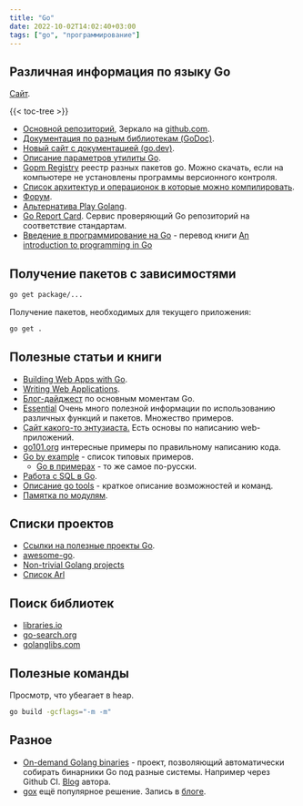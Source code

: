 ```yaml
---
title: "Go"
date: 2022-10-02T14:02:40+03:00
tags: ["go", "программирование"]
---
```


## Различная информация по языку Go

[Сайт](https://go.dev).

{{< toc-tree >}}

* [Основной репозиторий](https://go.googlesource.com/go), Зеркало на [github.com](https://github.com/golang/go).
* [Документация по разным библиотекам (GoDoc)](https://godoc.org/).
* [Новый сайт с документацией (go.dev)](https://go.dev/).
* [Описание параметров утилиты Go](https://golang.org/cmd/go).
* [Gopm Registry](https://gopm.io/) реестр разных пакетов go. Можно скачать, если на компьютере не установлены программы версионного контроля.
* [Список архитектур и операционок в которые можно компилировать](https://golang.org/doc/install/source#environment).
* [Форум](https://forum.golangbridge.org).
* [Альтернатива Play Golang](https://goplay.space).
* [Go Report Card](https://goreportcard.com). Сервис проверяющий Go репозиторий на соответствие стандартам.
* [Введение в программирование на Go](http://golang-book.ru) - перевод книги [An introduction to programming in Go](http://www.golang-book.com)

## Получение пакетов с зависимостями

```bash
go get package/...
```

Получение пакетов, необходимых для текущего приложения:

```bash
go get .
```

## Полезные статьи и книги

* [Building Web Apps with Go](https://codegangsta.gitbooks.io/building-web-apps-with-go/content/#required-packages).
* [Writing Web Applications](https://golang.org/doc/articles/wiki/).
* [Блог-дайджест](http://yourbasic.org/golang/#language-basics) по основным моментам Go.
* [Essential](https://www.programming-books.io/essential/go) Очень много полезной информации по использованию различных функций и пакетов. Множество примеров.
* [Сайт какого-то энтузиаста.](https://metanit.com/go/) Есть основы по написанию web-приложений.
* [go101.org](https://go101.org/article/unofficial-faq.html) интересные примеры по правильному написанию кода.
* [Go by example](https://gobyexample.com/) - список типовых примеров.
  * [Go в примерах](https://gobyexample.ru/) - то же самое по-русски.
* [Работа с SQL в Go](http://go-database-sql.org/index.html).
* [Описание go tools](https://www.alexedwards.net/blog/an-overview-of-go-tooling) - краткое описание возможностей и команд.
* [Памятка по модулям](https://encore.dev/guide/go.mod).

## Списки проектов

* [Ссылки на полезные проекты Go](https://github.com/golang/go/wiki/Projects).
* [awesome-go](https://awesome-go.com).
* [Non-trivial Golang projects](https://github.com/gophersgang/go-non-trivial-apps)
* [Список Arl](https://github.com/kaxap/arl/blob/master/README-Go.md)

## Поиск библиотек

* [libraries.io](https://libraries.io/go)
* [go-search.org](http://go-search.org)
* [golanglibs.com](https://golanglibs.com/)

## Полезные команды

Просмотр, что убеагает в heap.

```bash
go build -gcflags="-m -m"
```

## Разное

* [On-demand Golang binaries](https://gobinaries.com) - проект, позволяющий автоматически собирать бинарники Go под разные системы. Например через Github CI. [Blog](https://cto.ai/blog/on-demand-go-binaries/) автора.
* [gox](https://github.com/mitchellh/gox) ещё популярное решение. Запись в [блоге](https://www.process-one.net/blog/distributing-prebuilt-go-binaries-on-github-with-gox).
